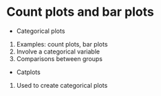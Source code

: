 
# Count plots and bar plots

- Categorical plots
1. Examples: count plots, bar plots
2. Involve a categorical variable
3. Comparisons between groups

- Catplots
1. Used to create categorical plots






